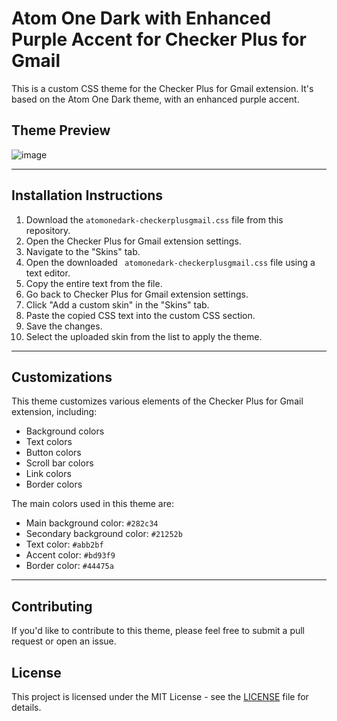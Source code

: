 # Atom One Dark with Enhanced Purple Accent for Checker Plus for Gmail

This is a custom CSS theme for the Checker Plus for Gmail extension. It's based on the Atom One Dark theme, with an enhanced purple accent.

## Theme Preview

![image](https://github.com/spragginsdesigns/ThemeCPGmail-AtomOneDarkCustom/assets/43624199/a91fe2b0-3c5b-446a-ba60-948396089f02)

---

## Installation Instructions

1. Download the `atomonedark-checkerplusgmail.css` file from this repository.
2. Open the Checker Plus for Gmail extension settings.
3. Navigate to the "Skins" tab.
4. Open the downloaded ` atomonedark-checkerplusgmail.css` file using a text editor.
5. Copy the entire text from the file.
6. Go back to Checker Plus for Gmail extension settings.
7. Click "Add a custom skin" in the "Skins" tab.
8. Paste the copied CSS text into the custom CSS section.
9. Save the changes.
10. Select the uploaded skin from the list to apply the theme.

---

## Customizations

This theme customizes various elements of the Checker Plus for Gmail extension, including:

- Background colors
- Text colors
- Button colors
- Scroll bar colors
- Link colors
- Border colors

The main colors used in this theme are:

- Main background color: `#282c34`
- Secondary background color: `#21252b`
- Text color: `#abb2bf`
- Accent color: `#bd93f9`
- Border color: `#44475a`

---

## Contributing

If you'd like to contribute to this theme, please feel free to submit a pull request or open an issue.

## License

This project is licensed under the MIT License - see the [LICENSE](LICENSE) file for details.
